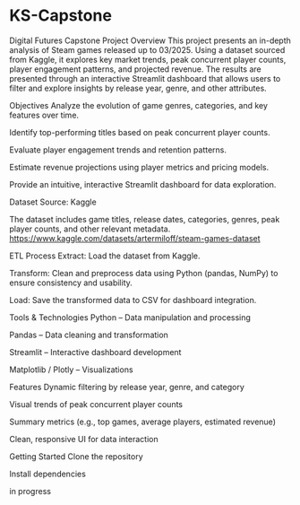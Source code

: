 # KS-Capstone
Digital Futures Capstone Project
Overview
This project presents an in-depth analysis of Steam games released up to 03/2025. Using a dataset sourced from Kaggle, it explores key market trends, peak concurrent player counts, player engagement patterns, and projected revenue. The results are presented through an interactive Streamlit dashboard that allows users to filter and explore insights by release year, genre, and other attributes.

Objectives
Analyze the evolution of game genres, categories, and key features over time.

Identify top-performing titles based on peak concurrent player counts.

Evaluate player engagement trends and retention patterns.

Estimate revenue projections using player metrics and pricing models.

Provide an intuitive, interactive Streamlit dashboard for data exploration.

Dataset
Source: Kaggle

The dataset includes game titles, release dates, categories, genres, peak player counts, and other relevant metadata.
https://www.kaggle.com/datasets/artermiloff/steam-games-dataset

ETL Process
Extract: Load the dataset from Kaggle.

Transform: Clean and preprocess data using Python (pandas, NumPy) to ensure consistency and usability.

Load: Save the transformed data to CSV for dashboard integration.

Tools & Technologies
Python – Data manipulation and processing

Pandas – Data cleaning and transformation

Streamlit – Interactive dashboard development

Matplotlib / Plotly – Visualizations

Features
Dynamic filtering by release year, genre, and category

Visual trends of peak concurrent player counts

Summary metrics (e.g., top games, average players, estimated revenue)

Clean, responsive UI for data interaction

Getting Started
Clone the repository

Install dependencies

in progress

